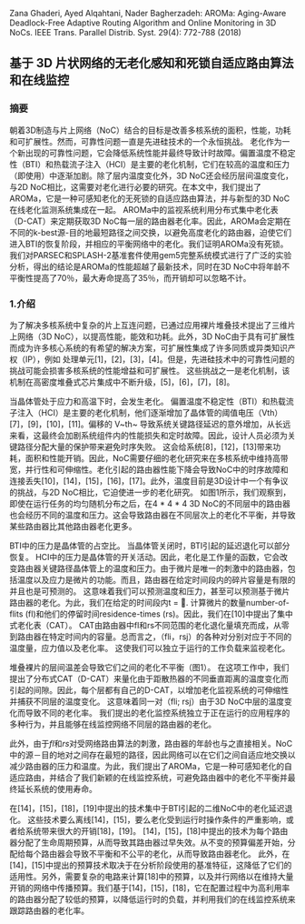 Zana Ghaderi, Ayed Alqahtani, Nader Bagherzadeh: AROMa: Aging-Aware Deadlock-Free Adaptive Routing Algorithm and Online Monitoring in 3D NoCs. IEEE Trans. Parallel Distrib. Syst. 29(4): 772-788 (2018)

## 基于 3D 片状网络的无老化感知和死锁自适应路由算法和在线监控

### 摘要

朝着3D制造与片上网络（NoC）结合的目标是改善多核系统的面积，性能，功耗和可扩展性。然而，可靠性问题一直是先进硅技术的一个永恒挑战。 老化作为一个新出现的可靠性问题，它会降低系统性能并最终导致计时故障。偏置温度不稳定性（BTI）和热载流子注入（HCI）是主要的老化机制，它们在较高的温度和压力（即使用）中逐渐加剧。除了层内温度变化外，3D NoC还会经历层间温度变化，与2D NoC相比，这需要对老化进行必要的研究。在本文中，我们提出了AROMa，它是一种可感知老化的无死锁的自适应路由算法，并与新型的3D NoC在线老化监测系统集成在一起。 AROMa中的监视系统利用分布式集中老化表（D-CAT）来定期获取3D NoC每一层的路由器老化率。因此，AROMa会定期在不同的k-best源-目的地最短路径之间交换，以避免高度老化的路由器，迫使它们进入BTI的恢复阶段，并相应的平衡网络中的老化。我们证明AROMa没有死锁。 我们对PARSEC和SPLASH-2基准套件使用gem5完整系统模式进行了广泛的实验分析，得出的结论是AROMa的性能超越了最新技术，同时在3D NoC中将年龄不平衡性提高了70％，最大寿命提高了35％，而开销却可以忽略不计。

### 1.介绍

为了解决多核系统中复杂的片上互连问题，已通过应用裸片堆叠技术提出了三维片上网络（3D NoC），以提高性能，能效和功耗。此外，3D NoC由于具有可扩展性而成为许多核心系统的有希望的解决方案，可扩展性集成了许多同质或异类知识产权（IP），例如 处理单元[1]，[2]，[3]，[4]。但是，先进硅技术中的可靠性问题的挑战可能会损害多核系统的性能增益和可扩展性。 这些挑战之一是老化机制，该机制在高密度堆叠式芯片集成中不断升级，[5]，[6]，[7]，[8]。

当晶体管处于应力和高温下时，会发生老化。 偏置温度不稳定性（BTI）和热载流子注入（HCI）是主要的老化机制，他们逐渐增加了晶体管的阈值电压（Vth）[7]，[9]，[10]，[11]。偏移的 V~th~ 导致系统关键路径延迟的意外增加，从长远来看，这最终会加剧系统组件内的性能损失和定时故障。因此，设计人员必须为关键路径分配大量的保护带来避免时序失败。 这会给系统[8]，[12]，[13]带来功耗，面积和性能开销。因此，NoC需要仔细的老化研究来在多核系统中维持高带宽，并行性和可伸缩性。老化引起的路由器性能下降会导致NoC中的时序故障和连接丢失[10]，[14]，[15]，[16]，[17]。此外，温度目前是3D设计中一个有争议的挑战，与2D NoC相比，它迫使进一步的老化研究。 如图1所示，我们观察到，即使在运行任务的均匀随机分布之后，在4 * 4 * 4 3D NoC的不同层中的路由器也会经历不同的温度和压力。这会导致路由器在不同层次上的老化不平衡，并导致某些路由器比其他路由器老化更多。

BTI中的压力是晶体管的占空比。 当晶体管关闭时，BTI引起的延迟退化可以部分恢复。 HCI中的压力是晶体管的开关活动。因此，老化是工作量的函数，它会改变路由器关键路径晶体管上的温度和压力。由于微片是唯一的刺激中的路由器，包括温度以及应力是微片的功能。而且，路由器在给定时间段内的碎片容量是有限的并且也是可预测的。 这意味着我们可以预测温度和压力，甚至可以预测基于微片路由器的老化。为此，我们在给定的时间段内t = . 计算微片的数量number-of-flits (fl)和他们的停留时间residence-times (rs)。因此，我们在[10]中提出了集中式老化表（CAT）。 CAT由路由器中fl和rs不同范围的老化退化量填充而成，从零到路由器在特定时间内的容量。总而言之，（fli，rsj）的各种对分别对应于不同的温度量，应力值以及老化率。 这使我们可以独立于运行的工作负载来监视老化。

堆叠裸片的层间温差会导致它们之间的老化不平衡（图1）。 在这项工作中，我们提出了分布式CAT（D-CAT）来量化由于距散热器的不同垂直距离的温度变化而引起的间隙。因此，每个层都有自己的D-CAT，以增加老化监视系统的可伸缩性并捕获不同层的温度变化。 这意味着同一对（fli; rsj）由于3D NoC中层的温度变化而导致不同的老化率。 我们提出的老化监控系统独立于正在运行的应用程序的多种行为，并且能够在线监控网络不同层的路由器的老化。

此外，由于*fl*和*rs*对受网络路由算法的刺激，路由器的年龄也与之直接相关。NoC中的源－目的地对之间存在最短的路径，因此网络可以在它们之间自适应地交换以减少路由器的压力和温度。为此，我们提出了AROMa，它是一种可感知老化的自适应路由，并结合了我们新颖的在线监控系统，可避免路由器中的老化不平衡并最终延长系统的使用寿命。

在[14]，[15]，[18]，[19]中提出的技术集中于BTI引起的二维NoC中的老化延迟退化。 这些技术要么离线[14]，[15]，要么老化受到运行时操作条件的严重影响，或者给系统带来很大的开销[18]，[19]。 [14]，[15]，[18]中提出的技术为每个路由器分配了生命周期预算，从而导致其路由器过早失效。从不变的预算偏差开始，分配给每个路由器会导致不平衡和不公平的老化，从而导致路由器老化。 此外，在[14]，[15]中提出的预算技术取决于在分析阶段使用的基准特征，这降低了它们的适用性。另外，需要复杂的电路来计算[18]中的预算，以及并行网络以在维持大量开销的网络中传播预算。我们基于[14]，[15]，[18]，它在配置过程中为高利用率的路由器分配了较低的预算，以降低运行时的负载，并利用我们的在线监控系统来跟踪路由器的老化率。